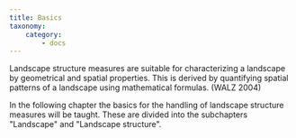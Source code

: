 ```yaml
---
title: Basics
taxonomy:
    category:
        - docs
---
```

Landscape structure measures are suitable for characterizing a landscape by geometrical and spatial properties. This is derived by quantifying spatial patterns of a landscape using mathematical formulas. (WALZ 2004)

In the following chapter the basics for the handling of landscape structure measures will be taught. These are divided into the subchapters "Landscape" and "Landscape structure".

